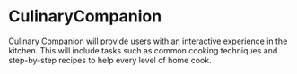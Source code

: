# CulinaryCompanion
Culinary Companion will provide users with an interactive experience in the  kitchen. This will include tasks such as common cooking techniques and step-by-step  recipes to help every level of home cook.
